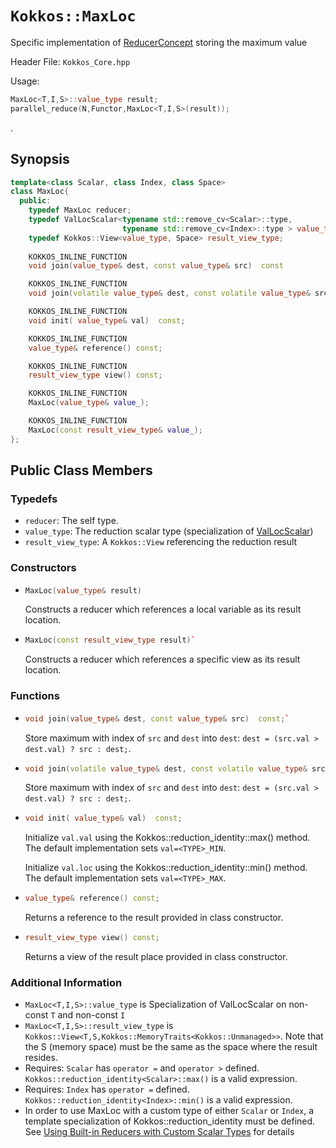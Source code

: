 # `Kokkos::MaxLoc`

Specific implementation of [ReducerConcept](Kokkos%3A%3AReducerConcept) storing the maximum value

Header File: `Kokkos_Core.hpp`

Usage: 
  ```c++
  MaxLoc<T,I,S>::value_type result;
  parallel_reduce(N,Functor,MaxLoc<T,I,S>(result));
  ```

. 

## Synopsis 
  ```c++
  template<class Scalar, class Index, class Space>
  class MaxLoc{
    public:
      typedef MaxLoc reducer;
      typedef ValLocScalar<typename std::remove_cv<Scalar>::type,
                           typename std::remove_cv<Index>::type > value_type;
      typedef Kokkos::View<value_type, Space> result_view_type;
      
      KOKKOS_INLINE_FUNCTION
      void join(value_type& dest, const value_type& src)  const

      KOKKOS_INLINE_FUNCTION
      void join(volatile value_type& dest, const volatile value_type& src) const;

      KOKKOS_INLINE_FUNCTION
      void init( value_type& val)  const;

      KOKKOS_INLINE_FUNCTION
      value_type& reference() const;

      KOKKOS_INLINE_FUNCTION
      result_view_type view() const;

      KOKKOS_INLINE_FUNCTION
      MaxLoc(value_type& value_);

      KOKKOS_INLINE_FUNCTION
      MaxLoc(const result_view_type& value_);
  };
  ```

## Public Class Members

### Typedefs
   
 * `reducer`: The self type.
 * `value_type`: The reduction scalar type (specialization of [ValLocScalar](Kokkos%3A%3AValLocScalar))
 * `result_view_type`: A `Kokkos::View` referencing the reduction result 

### Constructors
 
 * ```c++
   MaxLoc(value_type& result)
   ```
   Constructs a reducer which references a local variable as its result location.  
 
 * ```c++
   MaxLoc(const result_view_type result)`
   ```
   Constructs a reducer which references a specific view as its result location.

### Functions

 * ```c++
   void join(value_type& dest, const value_type& src)  const;`
   ```
   Store maximum with index of `src` and `dest` into `dest`:  `dest = (src.val > dest.val) ? src : dest;`. 

 * ```c++
   void join(volatile value_type& dest, const volatile value_type& src) const;
   ```
   Store maximum with index of `src` and `dest` into `dest`:  `dest = (src.val > dest.val) ? src : dest;`. 

 * ```c++
   void init( value_type& val)  const;
   ```
   Initialize `val.val` using the Kokkos::reduction_identity<Scalar>::max() method.  The default implementation sets `val=<TYPE>_MIN`.

   Initialize `val.loc` using the Kokkos::reduction_identity<Index>::min() method.  The default implementation sets `val=<TYPE>_MAX`.

 * ```c++
   value_type& reference() const;
   ```
   Returns a reference to the result provided in class constructor.

 * ```c++
   result_view_type view() const;
   ```
   Returns a view of the result place provided in class constructor.

### Additional Information
   * `MaxLoc<T,I,S>::value_type` is Specialization of ValLocScalar on non-const `T` and non-const `I`
   * `MaxLoc<T,I,S>::result_view_type` is `Kokkos::View<T,S,Kokkos::MemoryTraits<Kokkos::Unmanaged>>`.  Note that the S (memory space) must be the same as the space where the result resides.
   * Requires: `Scalar` has `operator =` and `operator >` defined. `Kokkos::reduction_identity<Scalar>::max()` is a valid expression. 
   * Requires: `Index` has `operator =` defined. `Kokkos::reduction_identity<Index>::min()` is a valid expression. 
   * In order to use MaxLoc with a custom type of either `Scalar` or `Index`, a template specialization of Kokkos::reduction_identity<CustomType> must be defined.  See [Using Built-in Reducers with Custom Scalar Types](Custom-Reductions%3A-Built-In-Reducers-with-Custom-Scalar-Types) for details